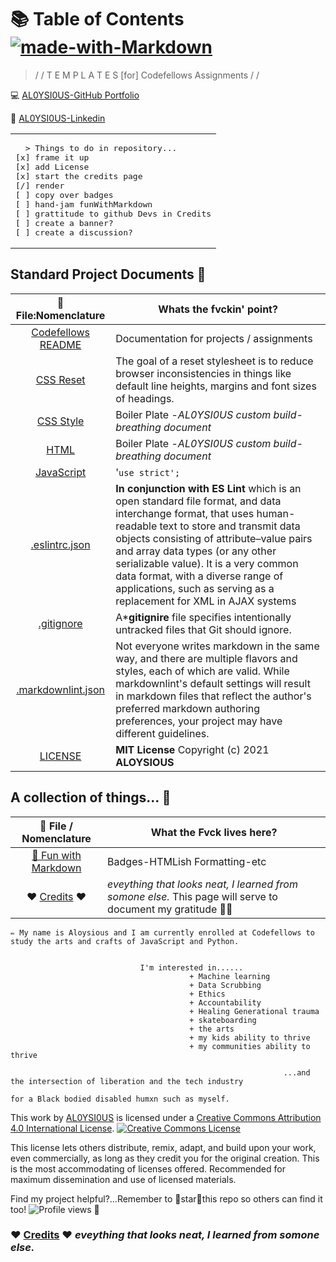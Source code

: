 # 📚 Table of Contents [![made-with-Markdown](https://img.shields.io/badge/Made%20with-Markdown-1f425f.svg)](http://commonmark.org)

> / /  T E M P L A T E S  [for]  Codefellows Assignments / /

💻 [AL0YSI0US-GitHub Portfolio](https://github.com/AL0YSI0US)

💼 [AL0YSI0US-Linkedin](https://www.linkedin.com/in/a-todd-charliemike/)

<table><tr><td>
<pre>
  > Things to do in repository...
[x] frame it up 
[x] add License
[x] start the credits page
[/] render
[ ] copy over badges
[ ] hand-jam funWithMarkdown
[ ] grattitude to github Devs in Credits
[ ] create a banner?
[ ] create a discussion?
</pre>
</td></tr></table>

## Standard Project Documents 📁

| 💾  File:Nomenclature | Whats the fvckin' point? |
| :-: | - |
| [Codefellows README](codefellowsReadMe.md) | Documentation for projects / assignments |
| [CSS Reset](cssReset.md) | The goal of a reset stylesheet is to reduce browser inconsistencies in things like default line heights, margins and font sizes of headings‎. |
| [CSS Style](cssStyle.md) | Boiler Plate -*AL0YSI0US custom build-breathing document* |
| [HTML](html.md) | Boiler Plate -*AL0YSI0US custom build-breathing document* |
| [JavaScript](js.md) | '`use strict';` |
| [.eslintrc.json](eslintrc-json.md) | **In conjunction with ES Lint** which is an open standard file format, and data interchange format, that uses human-readable text to store and transmit data objects consisting of attribute–value pairs and array data types (or any other serializable value). It is a very common data format, with a diverse range of applications, such as serving as a replacement for XML in AJAX systems |
| [.gitignore](gitignore.md) | A***gitignire** file specifies intentionally untracked files that Git should ignore. |
| [.markdownlint.json](markdownlint-json.md) | Not everyone writes markdown in the same way, and there are multiple flavors and styles, each of which are valid. While markdownlint's default settings will result in markdown files that reflect the author's preferred markdown authoring preferences, your project may have different guidelines. |
| [LICENSE](license.md) | **MIT License** Copyright (c) 2021 **ALOYSIOUS** |

## A collection of things... 📁

| 💾  File / Nomenclature | What the Fvck lives here? |
| :-: | - |
| [🚀️ Fun with Markdown](funWithMarkdown.md) | Badges-HTMLish Formatting-etc |
| ❤️ [Credits](credits.md) ❤️ | *eveything that looks neat, I learned from somone else.* This page will serve to document my gratitude 🙏🏾|

````
✏️ My name is Aloysious and I am currently enrolled at Codefellows to study the arts and crafts of JavaScript and Python.

                                             
                             I'm interested in......
                                        + Machine learning 
                                        + Data Scrubbing
                                        + Ethics
                                        + Accountability
                                        + Healing Generational trauma 
                                        + skateboarding
                                        + the arts 
                                        + my kids ability to thrive
                                        + my communities ability to thrive

                                                             ...and the intersection of liberation and the tech industry 
                                                                        for a Black bodied disabled humxn such as myself.                                                        
````

This work by <a xmlns:cc="http://creativecommons.org/ns#" href="https://github.com/AL0YSI0US/" property="cc:attributionName" rel="cc:attributionURL">AL0YSI0US</a> is licensed under a <a rel="license" href="http://creativecommons.org/licenses/by/4.0/">Creative Commons Attribution 4.0 International License</a>. <a rel="license" href="http://creativecommons.org/licenses/by/4.0/"><img alt="Creative Commons License" style="border-width:0" src="https://i.creativecommons.org/l/by/4.0/88x31.png" /></a><br />

This license lets others distribute, remix, adapt, and build upon your work, even commercially, as long as they credit you for the original creation. This is the most accommodating of licenses offered. Recommended for maximum dissemination and use of licensed materials.

Find my project helpful?...Remember to 🌟star🌟this repo so others can find it too! ![Profile views](https://gpvc.arturio.dev/AL0YSI0US) 👀

### ❤️ [Credits](credits.md) ❤️ *eveything that looks neat, I learned from somone else.*

<!--
<pre><code>  
                 







                           EDIT CODE HERE




              

                            Remember to 🌟star🌟this repo so others can find it too! 👀  
                            
                                                                     
</code></pre>
-->
